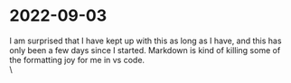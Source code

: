 # 2022-09-03

I am surprised that I have kept up with this as long as I have, and this has only been a few days since I started. Markdown is kind of killing some of the formatting joy for me in vs code. \
\

